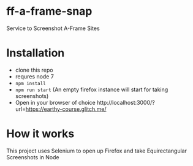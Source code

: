 # ff-a-frame-snap
Service to Screenshot A-Frame Sites

# Installation

* clone this repo
* requres node 7
* `npm install`
* `npm run start` (An empty firefox instance will start for taking screenshots)
* Open in your browser of choice http://localhost:3000/?url=https://earthy-course.glitch.me/

# How it works

This project uses Selenium to open up Firefox and take Equirectangular Screenshots in Node
